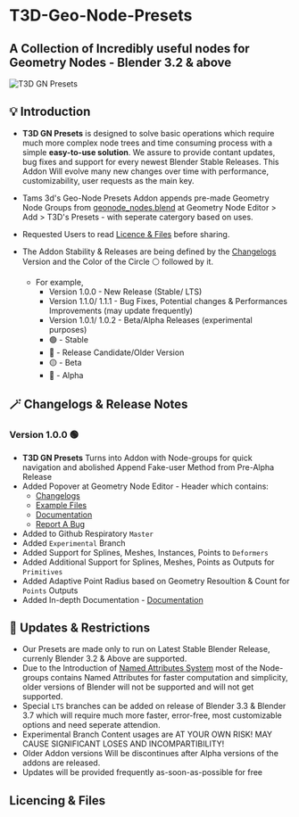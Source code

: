 # T3D-Geo-Node-Presets
## A Collection of Incredibly useful nodes for Geometry Nodes - Blender 3.2 & above

![T3D GN Presets](https://user-images.githubusercontent.com/106262964/173188615-21216a7b-6e8b-4319-bf33-954b940ac4b5.png)

## :bulb: Introduction

- **T3D GN Presets** is designed to solve basic operations which require much more complex node trees and time consuming process with a simple **easy-to-use solution**. We assure to provide contant updates, bug fixes and support for every newest Blender Stable Releases. This Addon Will evolve many new changes over time with performance, customizability, user requests as the main key. 

- Tams 3d's Geo-Node Presets Addon appends pre-made Geometry Node Groups from [geonode_nodes.blend](https://github.com/Tams3d/T3D-Geo-Node-Presets) at Geometry Node Editor > Add > T3D's Presets - with seperate catergory based on uses.
- Requested Users to read [Licence & Files]() before sharing.

- The Addon Stability & Releases are being defined by the [Changelogs](https://github.com/Tams3d/T3D-GN-Presets/edit/Master/README.md#magic_wand-changelogs) Version and the Color of the Circle :white_circle: followed by it.
  - For example, 
    - Version 1.0.0 - New Release (Stable/ LTS)
    - Version 1.1.0/ 1.1.1 - Bug Fixes, Potential changes & Performances Improvements (may update frequently)
    - Version 1.0.1/ 1.0.2 - Beta/Alpha Releases (experimental purposes)
    -  :green_circle: - Stable
    -  :large_blue_circle: - Release Candidate/Older Version
    -  :yellow_circle: - Beta
    -  :red_circle: - Alpha

## :magic_wand: Changelogs & Release Notes

  ### Version 1.0.0 :green_circle:

  - **T3D GN Presets** Turns into Addon with Node-groups for quick navigation and abolished Append Fake-user Method from Pre-Alpha Release
  - Added Popover at Geometry Node Editor - Header which contains:
     * [Changelogs](https://github.com/Tams3d/T3D-GN-Presets/edit/Master/README.md#magic_wand-changelogs)
     * [Example Files](https://github.com/Tams3d/T3D-GN-Presets/discussions/categories/example-files)
     * [Documentation]()
     * [Report A Bug](https://github.com/Tams3d/T3D-GN-Presets/issues)
  - Added to Github Respiratory `Master`
  - Added `Experimental` Branch
  - Added Support for Splines, Meshes, Instances, Points to `Deformers`
  - Added Additional Support for Splines, Meshes, Points as Outputs for `Primitives`
  - Added Adaptive Point Radius based on Geometry Resoultion & Count for `Points` Outputs
  - Added In-depth Documentation - [Documentation]()


## :link: Updates & Restrictions

- Our Presets are made only to run on Latest Stable Blender Release, currenly Blender 3.2 & Above are supported.
- Due to the Introduction of [Named Attributes System](https://developer.blender.org/T91742) most of the Node-groups contains Named Attributes for faster computation and simplicity, older versions of Blender will not be supported and will not get supported.
- Special `LTS` branches can be added on release of Blender 3.3 & Blender 3.7 which will require much more faster, error-free, most customizable options and need seperate attendion.
- Experimental Branch Content usages are AT YOUR OWN RISK! MAY CAUSE SIGNIFICANT LOSES AND INCOMPARTIBILITY!
- Older Addon versions Will be discontinues after Alpha versions of the addons are released.
- Updates will be provided frequently as-soon-as-possible for free 

## Licencing & Files

 
